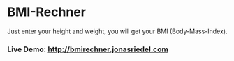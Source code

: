 # BMI-Rechner

Just enter your height and weight, you will get your BMI (Body-Mass-Index).

### Live Demo: http://bmirechner.jonasriedel.com

